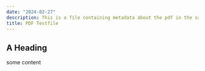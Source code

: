 ```yaml
---
date: "2024-02-27"
description: This is a file containing metadata about the pdf in the same folder
title: PDF Testfile
---
```


## A Heading

some content
